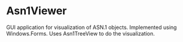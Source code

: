 Asn1Viewer
=========

GUI application for visualization of ASN.1 objects. Implemented using Windows.Forms. Uses Asn1TreeView to do the visualization.